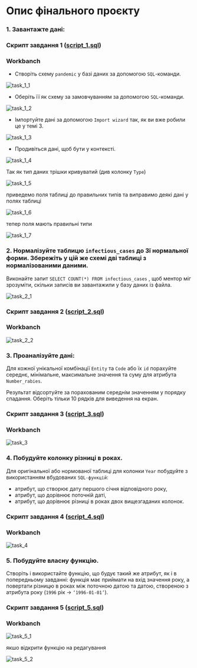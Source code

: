 # Опис фінального проєкту

### 1. Завантажте дані:

### Скрипт завдання 1 ([script_1.sql](./script_1.sql))

### Workbanch

- Створіть схему `pandemic` у базі даних за допомогою `SQL`-команди.

![task_1_1](./imgs/task_1_1.png)

- Оберіть її як схему за замовчуванням за допомогою `SQL`-команди.

![task_1_2](./imgs/task_1_2.png)

- Імпортуйте дані за допомогою `Import wizard` так, як ви вже робили це у темі 3.

![task_1_3](./imgs/task_1_3.png)

- Продивіться дані, щоб бути у контексті.

![task_1_4](./imgs/task_1_4.png)

Так як тип даних трішки кривуватий (див колонку `Type`)

![task_1_5](./imgs/task_1_5.png)

приведемо поля таблиці до правильних типів та виправимо деякі дані у полях таблиці

![task_1_6](./imgs/task_1_6.png)

тепер поля мають правильні типи

![task_1_7](./imgs/task_1_7.png)

### 2. Нормалізуйте таблицю `infectious_cases` до 3ї нормальної форми. Збережіть у цій же схемі дві таблиці з нормалізованими даними.

Виконайте запит `SELECT COUNT(*) FROM infectious_cases` , щоб ментор міг зрозуміти, скільки записів ви завантажили у базу даних із файла.

![task_2_1](./imgs/task_2_1.png)

### Скрипт завдання 2 ([script_2.sql](./script_2.sql))

### Workbanch

![task_2_2](./imgs/task_2_2.png)

### 3. Проаналізуйте дані:

Для кожної унікальної комбінації `Entity` та `Code` або їх `id` порахуйте середнє, мінімальне, максимальне значення та суму для атрибута `Number_rabies`.

Результат відсортуйте за порахованим середнім значенням у порядку спадання.
Оберіть тільки 10 рядків для виведення на екран.

### Скрипт завдання 3 ([script_3.sql](./script_3.sql))

### Workbanch

![task_3](./imgs/task_3.png)

### 4. Побудуйте колонку різниці в роках.

Для оригінальної або нормованої таблиці для колонки `Year` побудуйте з використанням вбудованих `SQL-функцій`:

- атрибут, що створює дату першого січня відповідного року,
- атрибут, що дорівнює поточній даті,
- атрибут, що дорівнює різниці в роках двох вищезгаданих колонок.

### Скрипт завдання 4 ([script_4.sql](./script_4.sql))

### Workbanch

![task_4](./imgs/task_4.png)

### 5. Побудуйте власну функцію.

Створіть і використайте функцію, що будує такий же атрибут, як і в попередньому завданні: функція має приймати на вхід значення року, а повертати різницю в роках між поточною датою та датою, створеною з атрибута року (`1996` рік → `‘1996-01-01’`).

### Скрипт завдання 5 ([script_5.sql](./script_5.sql))

### Workbanch

![task_5_1](./imgs/task_5_1.png)

якшо відкрити функцію на редагування

![task_5_2](./imgs/task_5_2.png)
